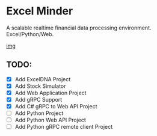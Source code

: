 # Excel Minder
A scalable realtime financial data processing environment. Excel/Python/Web.

[img](excel-minder/blob/main/Videos/Animation.gif)

## TODO: 
- [x] Add ExcelDNA Project 
- [x] Add Stock Simulator
- [x] Add Web Application Project
- [x] Add gRPC Support 
- [x] Add C# gRPC to Web API Project 
- [ ] Add Python Project
- [ ] Add Python Web API Project
- [ ] Add Python gRPC remote client Project
